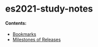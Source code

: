 # es2021-study-notes
#### Contents:
- [Bookmarks](content\bookmarks.md)
- [Milestones of Releases](content\spec-intro-milestones.md)
